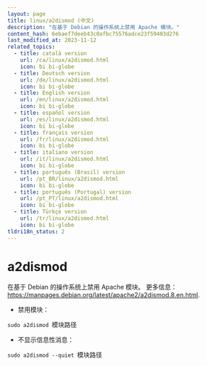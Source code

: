 ```yaml
---
layout: page
title: linux/a2dismod (中文)
description: "在基于 Debian 的操作系统上禁用 Apache 模块。"
content_hash: 6ebaef7deeb43c0afbc75576adce23f59403d276
last_modified_at: 2023-11-12
related_topics:
  - title: català version
    url: /ca/linux/a2dismod.html
    icon: bi bi-globe
  - title: Deutsch version
    url: /de/linux/a2dismod.html
    icon: bi bi-globe
  - title: English version
    url: /en/linux/a2dismod.html
    icon: bi bi-globe
  - title: español version
    url: /es/linux/a2dismod.html
    icon: bi bi-globe
  - title: français version
    url: /fr/linux/a2dismod.html
    icon: bi bi-globe
  - title: italiano version
    url: /it/linux/a2dismod.html
    icon: bi bi-globe
  - title: português (Brasil) version
    url: /pt_BR/linux/a2dismod.html
    icon: bi bi-globe
  - title: português (Portugal) version
    url: /pt_PT/linux/a2dismod.html
    icon: bi bi-globe
  - title: Türkçe version
    url: /tr/linux/a2dismod.html
    icon: bi bi-globe
tldri18n_status: 2
---
```

# a2dismod

在基于 Debian 的操作系统上禁用 Apache 模块。
更多信息：<https://manpages.debian.org/latest/apache2/a2dismod.8.en.html>.

- 禁用模块：

`sudo a2dismod `<span class="tldr-var badge badge-pill bg-dark-lm bg-white-dm text-white-lm text-dark-dm font-weight-bold">模块路径</span>

- 不显示信息性消息：

`sudo a2dismod --quiet `<span class="tldr-var badge badge-pill bg-dark-lm bg-white-dm text-white-lm text-dark-dm font-weight-bold">模块路径</span>
